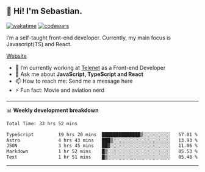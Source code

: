 ## 👋 Hi! I'm Sebastian.

[![wakatime](https://wakatime.com/badge/user/df0036c6-328a-4a39-be9b-e49417ed22a1.svg)](https://wakatime.com/@df0036c6-328a-4a39-be9b-e49417ed22a1)
[![codewars](https://www.codewars.com/users/sebavuye/badges/small)](https://www.codewars.com/users/sebavuye)

I’m a self-taught front-end developer. Currently, my main focus is Javascript(TS) and React.

[Website](https://sebastianvuye.be)

- 🔭 I’m currently working at [Telenet](https://telenet.be/) as a Front-end Developer
- 💬 Ask me about **JavaScript, TypeScript and React**
- 📫 How to reach me: Send me a message here
- ⚡ Fun fact: Movie and aviation nerd

-------

📊 **Weekly development breakdown**

<!--START_SECTION:waka-->

```txt
Total Time: 33 hrs 52 mins

TypeScript         19 hrs 20 mins  ██████████████▒░░░░░░░░░░   57.01 %
Astro              4 hrs 43 mins   ███▒░░░░░░░░░░░░░░░░░░░░░   13.93 %
JSON               3 hrs 45 mins   ██▓░░░░░░░░░░░░░░░░░░░░░░   11.06 %
Markdown           1 hr 52 mins    █▒░░░░░░░░░░░░░░░░░░░░░░░   05.53 %
Text               1 hr 51 mins    █▒░░░░░░░░░░░░░░░░░░░░░░░   05.48 %
```

<!--END_SECTION:waka-->
-------
